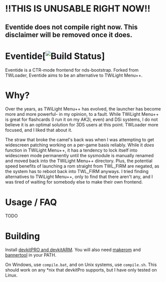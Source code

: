 # **!!THIS IS UNUSABLE RIGHT NOW!!** 
## Eventide does not compile right now. This disclaimer will be removed once it does.

# Eventide[![Build Status](https://github.com/jerbmega/Eventide/actions/workflows/ci.yml/badge.svg)]

Eventide is a CTR-mode frontend for nds-bootstrap. Forked from TWLoader, Eventide aims to be an alternative to TWiLight Menu++.

# Why?

Over the years, as TWiLight Menu++ has evolved, the launcher has become more and more powerful- in my opinion, to a fault. While TWiLight Menu++ is great for flashcards (I run it on my AK2i, even) and DSi systems, I do not believe it is an optimal solution for 3DS users at this point. TWLoader more focused, and I liked that about it.

The straw that broke the camel's back was when I was attempting to get widescreen patching working on a per-game basis reliably. While it *does* function in TWiLight Menu++, it has a tendency to lock itself into widescreen mode permanently until the sysmodule is manually renamed and moved back into the TWiLight Menu++ directory. Plus, the potential speed benefits of launching a rom straight from TWL_FIRM are negated, as the system has to reboot back into TWL_FIRM anyways. I tried finding alternatives to TWiLight Menu++, only to find that there aren't any, and I was tired of waiting for somebody else to make their own frontend.

# Usage / FAQ

TODO 

# Building

Install [devkitPRO and devkitARM](https://devkitpro.org/wiki/Getting_Started). You will also need [makerom](https://github.com/3DSGuy/Project_CTR/releases/tag/makerom-v0.17) and [bannertool](https://github.com/Steveice10/bannertool/releases/latest) in your PATH.

On Windows, use `compile.bat`, and on Unix systems, use `compile.sh`. This should work on any *nix that devkitPro supports, but I have only tested on Linux.

